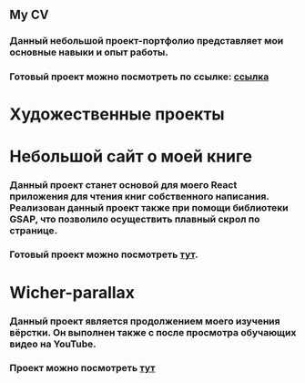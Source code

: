 ## My CV

### Данный небольшой проект-портфолио представляет мои основные навыки и опыт работы.
### Готовый проект можно посмотреть по ссылке: [ссылка](https://artem-xopc.github.io/cv/) 


# Художественные проекты

# Небольшой сайт о моей книге
### Данный проект станет основой для моего React приложения для чтения книг собственного написания. Реализован данный проект также при помощи библиотеки GSAP, что позволило осуществить плавный скрол по странице.
### Готовый проект можно посмотреть [тут](https://artem-xopc.github.io/about-my-book/).

# Wicher-parallax
### Данный проект является продолжением моего изучения вёрстки. Он выполнен также с после просмотра обучающих видео на YouTube. 
### Проект можно посмотреть [тут](https://artem-xopc.github.io/witcher_parallax/)